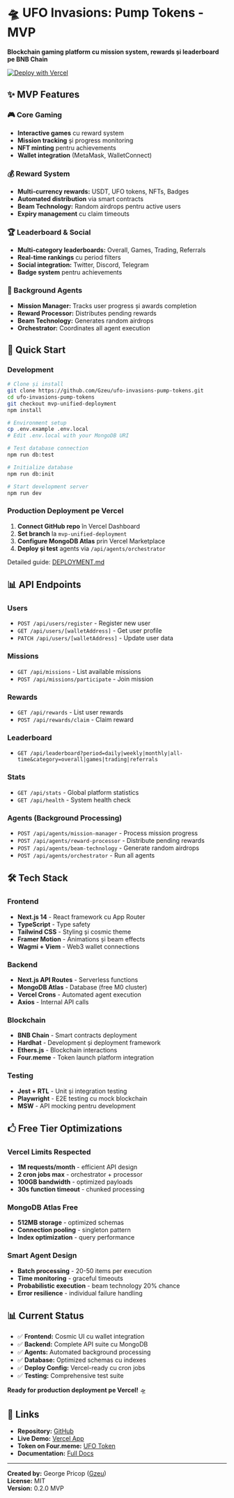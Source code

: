 # 🛸 UFO Invasions: Pump Tokens - MVP

**Blockchain gaming platform cu mission system, rewards și leaderboard pe BNB Chain**

[![Deploy with Vercel](https://vercel.com/button)](https://vercel.com/new/clone?repository-url=https%3A%2F%2Fgithub.com%2FGzeu%2Fufo-invasions-pump-tokens&branch=mvp-unified-deployment)

## ✨ MVP Features

### 🎮 Core Gaming
- **Interactive games** cu reward system
- **Mission tracking** și progress monitoring  
- **NFT minting** pentru achievements
- **Wallet integration** (MetaMask, WalletConnect)

### 💰 Reward System
- **Multi-currency rewards:** USDT, UFO tokens, NFTs, Badges
- **Automated distribution** via smart contracts
- **Beam Technology:** Random airdrops pentru active users
- **Expiry management** cu claim timeouts

### 🏆 Leaderboard & Social
- **Multi-category leaderboards:** Overall, Games, Trading, Referrals
- **Real-time rankings** cu period filters
- **Social integration:** Twitter, Discord, Telegram
- **Badge system** pentru achievements

### 🤖 Background Agents
- **Mission Manager:** Tracks user progress și awards completion
- **Reward Processor:** Distributes pending rewards  
- **Beam Technology:** Generates random airdrops
- **Orchestrator:** Coordinates all agent execution

## 🚀 Quick Start

### Development
```bash
# Clone și install
git clone https://github.com/Gzeu/ufo-invasions-pump-tokens.git
cd ufo-invasions-pump-tokens
git checkout mvp-unified-deployment
npm install

# Environment setup
cp .env.example .env.local
# Edit .env.local with your MongoDB URI

# Test database connection
npm run db:test

# Initialize database
npm run db:init

# Start development server
npm run dev
```

### Production Deployment pe Vercel
1. **Connect GitHub repo** în Vercel Dashboard
2. **Set branch** la `mvp-unified-deployment` 
3. **Configure MongoDB Atlas** prin Vercel Marketplace
4. **Deploy și test** agents via `/api/agents/orchestrator`

Detailed guide: [DEPLOYMENT.md](./DEPLOYMENT.md)

## 📊 API Endpoints

### Users
- `POST /api/users/register` - Register new user
- `GET /api/users/[walletAddress]` - Get user profile
- `PATCH /api/users/[walletAddress]` - Update user data

### Missions  
- `GET /api/missions` - List available missions
- `POST /api/missions/participate` - Join mission

### Rewards
- `GET /api/rewards` - List user rewards
- `POST /api/rewards/claim` - Claim reward

### Leaderboard
- `GET /api/leaderboard?period=daily|weekly|monthly|all-time&category=overall|games|trading|referrals`

### Stats
- `GET /api/stats` - Global platform statistics
- `GET /api/health` - System health check

### Agents (Background Processing)
- `POST /api/agents/mission-manager` - Process mission progress
- `POST /api/agents/reward-processor` - Distribute pending rewards  
- `POST /api/agents/beam-technology` - Generate random airdrops
- `POST /api/agents/orchestrator` - Run all agents

## 🛠️ Tech Stack

### Frontend
- **Next.js 14** - React framework cu App Router
- **TypeScript** - Type safety
- **Tailwind CSS** - Styling și cosmic theme
- **Framer Motion** - Animations și beam effects
- **Wagmi + Viem** - Web3 wallet connections

### Backend
- **Next.js API Routes** - Serverless functions
- **MongoDB Atlas** - Database (free M0 cluster)
- **Vercel Crons** - Automated agent execution
- **Axios** - Internal API calls

### Blockchain
- **BNB Chain** - Smart contracts deployment
- **Hardhat** - Development și deployment framework  
- **Ethers.js** - Blockchain interactions
- **Four.meme** - Token launch platform integration

### Testing
- **Jest + RTL** - Unit și integration testing
- **Playwright** - E2E testing cu mock blockchain
- **MSW** - API mocking pentru development

## 🖒 Free Tier Optimizations

### Vercel Limits Respected
- **1M requests/month** - efficient API design
- **2 cron jobs max** - orchestrator + processor
- **100GB bandwidth** - optimized payloads
- **30s function timeout** - chunked processing

### MongoDB Atlas Free
- **512MB storage** - optimized schemas
- **Connection pooling** - singleton pattern
- **Index optimization** - query performance

### Smart Agent Design
- **Batch processing** - 20-50 items per execution
- **Time monitoring** - graceful timeouts
- **Probabilistic execution** - beam technology 20% chance
- **Error resilience** - individual failure handling

## 📊 Current Status

- ✅ **Frontend:** Cosmic UI cu wallet integration
- ✅ **Backend:** Complete API suite cu MongoDB
- ✅ **Agents:** Automated background processing
- ✅ **Database:** Optimized schemas cu indexes
- ✅ **Deploy Config:** Vercel-ready cu cron jobs
- ✅ **Testing:** Comprehensive test suite

**Ready for production deployment pe Vercel!** 🛸

## 🔗 Links

- **Repository:** [GitHub](https://github.com/Gzeu/ufo-invasions-pump-tokens)
- **Live Demo:** [Vercel App](https://ufo-invasions-pump-tokens.vercel.app)
- **Token on Four.meme:** [UFO Token](https://four.meme/token/0x7650a9c4543473cb0d1c73de441360bb92374444)
- **Documentation:** [Full Docs](./ENHANCED_FEATURES.md)

---

**Created by:** George Pricop ([Gzeu](https://github.com/Gzeu))  
**License:** MIT  
**Version:** 0.2.0 MVP